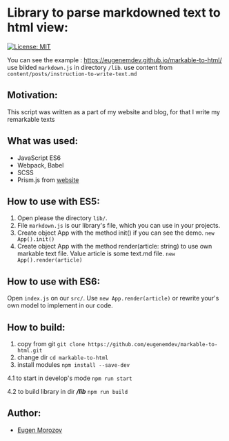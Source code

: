# Library to parse markdowned text to html view:

[![License: MIT](https://img.shields.io/badge/License-MIT-green.svg)](https://opensource.org/licenses/MIT)

You can see the example : <https://eugenemdev.github.io/markable-to-html/>
use bilded `markdown.js` in directory `/lib`.
use content from `content/posts/instruction-to-write-text.md`

## Motivation:

This script was written as a part of my website and blog, for that I write my remarkable texts

## What was used:

- JavaScript ES6
- Webpack, Babel
- SCSS
- Prism.js from [website](https://prismjs.com) 

## How to use with ES5:

1. Open please the directory `lib/`. 
2. File `markdown.js` is our library's file, which you can use in your projects.   
3. Create object App with the method init() if you can see the demo.
`new App().init()`
4. Create object App with the method render(article: string) to use own markable text file. 
Value article is some text.md file. 
`new App().render(article)`

## How to use with ES6:
Open `index.js` on our `src/`.
Use `new App.render(article)` or rewrite your's own model to implement
in our code.

## How to build:
1. copy from git
`git clone https://github.com/eugenemdev/markable-to-html.git`
2. change dir
`cd markable-to-html`
3. install modules
`npm install --save-dev`

4.1 to start in develop's mode
`npm run start`

4.2 to build library in dir ***/lib***
`npm run build`

## Author:
- [Eugen Morozov](https://eugenmorozov.de)
